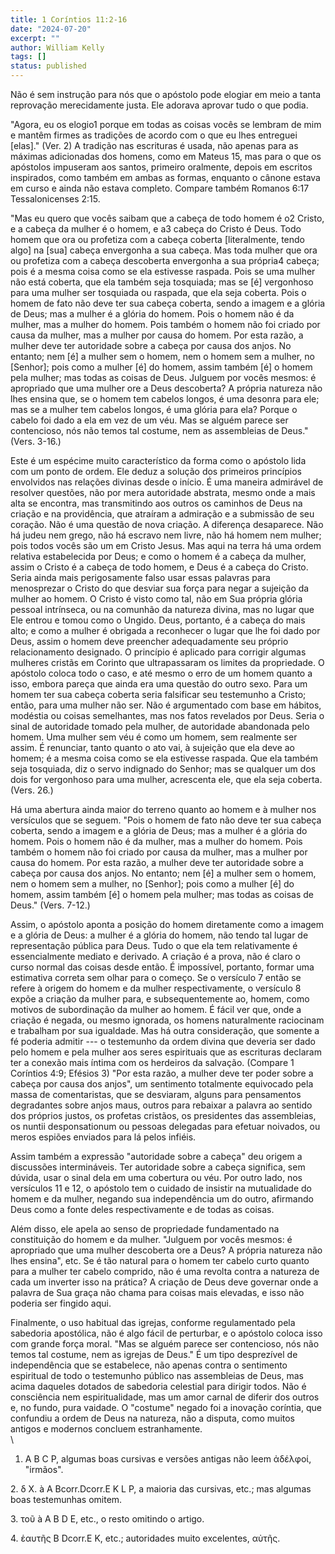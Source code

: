 ```yaml
---
title: 1 Coríntios 11:2-16
date: "2024-07-20"
excerpt: ""
author: William Kelly
tags: []
status: published
---
```


Não é sem instrução para nós que o apóstolo pode elogiar em meio a tanta
reprovação merecidamente justa. Ele adorava aprovar tudo o que podia.

"Agora, eu os elogio1 porque em todas as coisas vocês se lembram de mim
e mantêm firmes as tradições de acordo com o que eu lhes entreguei
\[elas\]." (Ver. 2) A tradição nas escrituras é usada, não apenas para
as máximas adicionadas dos homens, como em Mateus 15, mas para o que os
apóstolos impuseram aos santos, primeiro oralmente, depois em escritos
inspirados, como também em ambas as formas, enquanto o cânone estava em
curso e ainda não estava completo. Compare também Romanos 6:17
Tessalonicenses 2:15.

"Mas eu quero que vocês saibam que a cabeça de todo homem é o2 Cristo, e
a cabeça da mulher é o homem, e a3 cabeça do Cristo é Deus. Todo homem
que ora ou profetiza com a cabeça coberta \[literalmente, tendo algo\]
na \[sua\] cabeça envergonha a sua cabeça. Mas toda mulher que ora ou
profetiza com a cabeça descoberta envergonha a sua própria4 cabeça; pois
é a mesma coisa como se ela estivesse raspada. Pois se uma mulher não
está coberta, que ela também seja tosquiada; mas se \[é\] vergonhoso
para uma mulher ser tosquiada ou raspada, que ela seja coberta. Pois o
homem de fato não deve ter sua cabeça coberta, sendo a imagem e a glória
de Deus; mas a mulher é a glória do homem. Pois o homem não é da mulher,
mas a mulher do homem. Pois também o homem não foi criado por causa da
mulher, mas a mulher por causa do homem. Por esta razão, a mulher deve
ter autoridade sobre a cabeça por causa dos anjos. No entanto; nem \[é\]
a mulher sem o homem, nem o homem sem a mulher, no \[Senhor\]; pois como
a mulher \[é\] do homem, assim também \[é\] o homem pela mulher; mas
todas as coisas de Deus. Julguem por vocês mesmos: é apropriado que uma
mulher ore a Deus descoberta? A própria natureza não lhes ensina que, se
o homem tem cabelos longos, é uma desonra para ele; mas se a mulher tem
cabelos longos, é uma glória para ela? Porque o cabelo foi dado a ela em
vez de um véu. Mas se alguém parece ser contencioso, nós não temos tal
costume, nem as assembleias de Deus." (Vers. 3-16.)

Este é um espécime muito característico da forma como o apóstolo lida
com um ponto de ordem. Ele deduz a solução dos primeiros princípios
envolvidos nas relações divinas desde o início. É uma maneira admirável
de resolver questões, não por mera autoridade abstrata, mesmo onde a
mais alta se encontra, mas transmitindo aos outros os caminhos de Deus
na criação e na providência, que atraíram a admiração e a submissão de
seu coração. Não é uma questão de nova criação. A diferença desaparece.
Não há judeu nem grego, não há escravo nem livre, não há homem nem
mulher; pois todos vocês são um em Cristo Jesus. Mas aqui na terra há
uma ordem relativa estabelecida por Deus; e como o homem é a cabeça da
mulher, assim o Cristo é a cabeça de todo homem, e Deus é a cabeça do
Cristo. Seria ainda mais perigosamente falso usar essas palavras para
menosprezar o Cristo do que desviar sua força para negar a sujeição da
mulher ao homem. O Cristo é visto como tal, não em Sua própria glória
pessoal intrínseca, ou na comunhão da natureza divina, mas no lugar que
Ele entrou e tomou como o Ungido. Deus, portanto, é a cabeça do mais
alto; e como a mulher é obrigada a reconhecer o lugar que lhe foi dado
por Deus, assim o homem deve preencher adequadamente seu próprio
relacionamento designado. O princípio é aplicado para corrigir algumas
mulheres cristãs em Corinto que ultrapassaram os limites da propriedade.
O apóstolo coloca todo o caso, e até mesmo o erro de um homem quanto a
isso, embora pareça que ainda era uma questão do outro sexo. Para um
homem ter sua cabeça coberta seria falsificar seu testemunho a Cristo;
então, para uma mulher não ser. Não é argumentado com base em hábitos,
modéstia ou coisas semelhantes, mas nos fatos revelados por Deus. Seria
o sinal de autoridade tomado pela mulher, de autoridade abandonada pelo
homem. Uma mulher sem véu é como um homem, sem realmente ser assim. É
renunciar, tanto quanto o ato vai, à sujeição que ela deve ao homem; é a
mesma coisa como se ela estivesse raspada. Que ela também seja
tosquiada, diz o servo indignado do Senhor; mas se qualquer um dos dois
for vergonhoso para uma mulher, acrescenta ele, que ela seja coberta.
(Vers. 26.)

Há uma abertura ainda maior do terreno quanto ao homem e à mulher nos
versículos que se seguem. "Pois o homem de fato não deve ter sua cabeça
coberta, sendo a imagem e a glória de Deus; mas a mulher é a glória do
homem. Pois o homem não é da mulher, mas a mulher do homem. Pois também
o homem não foi criado por causa da mulher, mas a mulher por causa do
homem. Por esta razão, a mulher deve ter autoridade sobre a cabeça por
causa dos anjos. No entanto; nem \[é\] a mulher sem o homem, nem o homem
sem a mulher, no \[Senhor\]; pois como a mulher \[é\] do homem, assim
também \[é\] o homem pela mulher; mas todas as coisas de Deus." (Vers.
7-12.)

Assim, o apóstolo aponta a posição do homem diretamente como a imagem e
a glória de Deus: a mulher é a glória do homem, não tendo tal lugar de
representação pública para Deus. Tudo o que ela tem relativamente é
essencialmente mediato e derivado. A criação é a prova, não é claro o
curso normal das coisas desde então. É impossível, portanto, formar uma
estimativa correta sem olhar para o começo. Se o versículo 7 então se
refere à origem do homem e da mulher respectivamente, o versículo 8
expõe a criação da mulher para, e subsequentemente ao, homem, como
motivos de subordinação da mulher ao homem. É fácil ver que, onde a
criação é negada, ou mesmo ignorada, os homens naturalmente raciocinam e
trabalham por sua igualdade. Mas há outra consideração, que somente a fé
poderia admitir --- o testemunho da ordem divina que deveria ser dado
pelo homem e pela mulher aos seres espirituais que as escrituras
declaram ter a conexão mais íntima com os herdeiros da salvação.
(Compare 1 Coríntios 4:9; Efésios 3) "Por esta razão, a mulher deve ter
poder sobre a cabeça por causa dos anjos", um sentimento totalmente
equivocado pela massa de comentaristas, que se desviaram, alguns para
pensamentos degradantes sobre anjos maus, outros para rebaixar a palavra
ao sentido dos próprios justos, os profetas cristãos, os presidentes das
assembleias, os nuntii desponsationum ou pessoas delegadas para efetuar
noivados, ou meros espiões enviados para lá pelos infiéis.

Assim também a expressão "autoridade sobre a cabeça" deu origem a
discussões intermináveis. Ter autoridade sobre a cabeça significa, sem
dúvida, usar o sinal dela em uma cobertura ou véu. Por outro lado, nos
versículos 11 e 12, o apóstolo tem o cuidado de insistir na mutualidade
do homem e da mulher, negando sua independência um do outro, afirmando
Deus como a fonte deles respectivamente e de todas as coisas.

Além disso, ele apela ao senso de propriedade fundamentado na
constituição do homem e da mulher. "Julguem por vocês mesmos: é
apropriado que uma mulher descoberta ore a Deus? A própria natureza não
lhes ensina", etc. Se é tão natural para o homem ter cabelo curto quanto
para a mulher ter cabelo comprido, não é uma revolta contra a natureza
de cada um inverter isso na prática? A criação de Deus deve governar
onde a palavra de Sua graça não chama para coisas mais elevadas, e isso
não poderia ser fingido aqui.

Finalmente, o uso habitual das igrejas, conforme regulamentado pela
sabedoria apostólica, não é algo fácil de perturbar, e o apóstolo coloca
isso com grande força moral. "Mas se alguém parece ser contencioso, nós
não temos tal costume, nem as igrejas de Deus." É um tipo desprezível de
independência que se estabelece, não apenas contra o sentimento
espiritual de todo o testemunho público nas assembleias de Deus, mas
acima daqueles dotados de sabedoria celestial para dirigir todos. Não é
consciência nem espiritualidade, mas um amor carnal de diferir dos
outros e, no fundo, pura vaidade. O "costume" negado foi a inovação
coríntia, que confundiu a ordem de Deus na natureza, não a disputa, como
muitos antigos e modernos concluem estranhamente.\
\

1. A Β C P, algumas boas cursivas e versões antigas não leem ἀδέλφοί,
   "irmãos".

2\. δ X. à A Bcorr.Dcorr.Ε Κ L P, a maioria das cursivas, etc.; mas
algumas boas testemunhas omitem.

3\. τοῦ à A Β D Ε, etc., o resto omitindo o artigo.

4\. ἑαυτῆς Β Dcorr.Ε Κ, etc.; autoridades muito excelentes, αὐτῆς.
